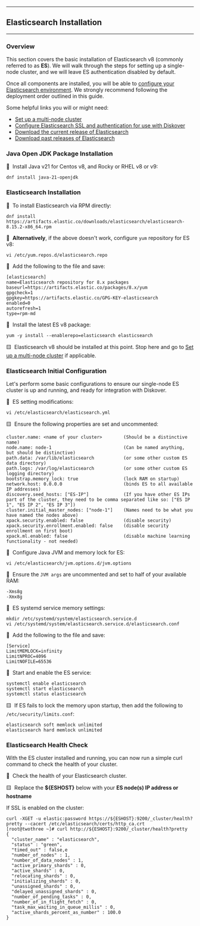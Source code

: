 ___
## Elasticsearch Installation 
___

### Overview

This section covers the basic installation of Elasticsearch v8 (commonly referred to as **ES**). We will walk through the steps for setting up a single-node cluster, and we will leave ES authentication disabled by default.

Once all components are installed, you will be able to [configure your Elasticsearch environment](). We strongly recommend following the deployment order outlined in this guide.

Some helpful links you will or might need:

- [Set up a multi-node cluster]()
- [Configure Elasticsearch SSL and authentication for use with Diskover]()
- [Download the current release of Elasticsearch](https://www.elastic.co/downloads/elasticsearch)
- [Download past releases of Elasticsearch](https://www.elastic.co/downloads/past-releases#elasticsearch)


### Java Open JDK Package Installation

🔴 &nbsp;Install Java v21 for Centos v8, and Rocky or RHEL v8 or v9: 
```
dnf install java-21-openjdk
```

### Elasticsearch Installation

🔴 &nbsp;To install Elasticsearch via RPM directly:
```
dnf install https://artifacts.elastic.co/downloads/elasticsearch/elasticsearch-8.15.2-x86_64.rpm
```

🔴 &nbsp;**Alternatively**, if the above doesn't work, configure `yum` repository for ES v8:
```
vi /etc/yum.repos.d/elasticsearch.repo
```

🔴 &nbsp;Add the following to the file and save:
```
[elasticsearch]
name=Elasticsearch repository for 8.x packages
baseurl=https://artifacts.elastic.co/packages/8.x/yum
gpgcheck=1
gpgkey=https://artifacts.elastic.co/GPG-KEY-elasticsearch
enabled=0
autorefresh=1
type=rpm-md
```

🔴 &nbsp;Install the latest ES v8 package:
```
yum -y install --enablerepo=elasticsearch elasticsearch
```

🟨 &nbsp;Elasticsearch v8 should be installed at this point. Stop here and go to [Set up a multi-node cluster]() if applicable.

### Elasticsearch Initial Configuration

Let's perform some basic configurations to ensure our single-node ES cluster is up and running, and ready for integration with Diskover.

🔴 &nbsp;ES setting modifications:
```
vi /etc/elasticsearch/elasticsearch.yml
```

🟨 &nbsp;Ensure the following properties are set and uncommented:
```
cluster.name: <name of your cluster>        (Should be a distinctive name)
node.name: node-1                           (Can be named anything, but should be distinctive)
path.data: /var/lib/elasticsearch           (or some other custom ES data directory)
path.logs: /var/log/elasticsearch           (or some other custom ES logging directory)
bootstrap.memory_lock: true                 (lock RAM on startup)
network.host: 0.0.0.0                       (binds ES to all available IP addresses)
discovery.seed_hosts: ["ES-IP"]             (If you have other ES IPs part of the cluster, they need to be comma separated like so: ["ES IP 1", "ES IP 2", "ES IP 3"])
cluster.initial_master_nodes: ["node-1"]    (Names need to be what you have named the nodes above)
xpack.security.enabled: false               (disable security)
xpack.security.enrollment.enabled: false    (disable security enrollment on first boot)
xpack.ml.enabled: false                     (disable machine learning functionality - not needed)
```

🔴 &nbsp;Configure Java JVM and memory lock for ES:
```
vi /etc/elasticsearch/jvm.options.d/jvm.options
```

🔴 &nbsp;Ensure the `JVM args` are uncommented and set to half of your available RAM:
```
-Xms8g
-Xmx8g
```

🔴 &nbsp;ES systemd service memory settings:
```
mkdir /etc/systemd/system/elasticsearch.service.d
vi /etc/systemd/system/elasticsearch.service.d/elasticsearch.conf
```

🔴 &nbsp;Add the following to the file and save:
```
[Service]
LimitMEMLOCK=infinity
LimitNPROC=4096
LimitNOFILE=65536
```

🔴 &nbsp;Start and enable the ES service:
```
systemctl enable elasticsearch
systemctl start elasticsearch
systemctl status elasticsearch
```

🟨 &nbsp;If ES fails to lock the memory upon startup, then add the following to `/etc/security/limits.conf`:
```
elasticsearch soft memlock unlimited
elasticsearch hard memlock unlimited
```

### Elasticsearch Health Check

With the ES cluster installed and running, you can now run a simple curl command to check the health of your cluster.

🔴 &nbsp;Check the health of your Elasticsearch cluster. 

🟨 &nbsp;Replace the **${ESHOST}** below with your **ES node(s) IP address or hostname**

If SSL is enabled on the cluster: 
```
curl -XGET -u elastic:password https://${ESHOST}:9200/_cluster/health?pretty --cacert /etc/elasticsearch/certs/http_ca.crt
[root@twothree ~]# curl http://${ESHOST}:9200/_cluster/health?pretty
{
  "cluster_name" : "elasticsearch",
  "status" : "green",
  "timed_out" : false,e
  "number_of_nodes" : 1,
  "number_of_data_nodes" : 1,
  "active_primary_shards" : 0,
  "active_shards" : 0,
  "relocating_shards" : 0,
  "initializing_shards" : 0,
  "unassigned_shards" : 0,
  "delayed_unassigned_shards" : 0,
  "number_of_pending_tasks" : 0,
  "number_of_in_flight_fetch" : 0,
  "task_max_waiting_in_queue_millis" : 0,
  "active_shards_percent_as_number" : 100.0
}
```


